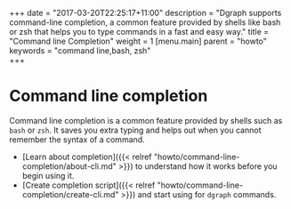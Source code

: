 +++
date = "2017-03-20T22:25:17+11:00"
description = "Dgraph supports command-line completion, a common feature provided by shells like bash or zsh that helps you to type commands in a fast and easy way."
title = "Command line Completion"
weight = 1
[menu.main]
    parent = "howto"
keywords = "command line,bash, zsh"    
+++

# Command line completion
Command line completion is a common feature provided by shells such as `bash` or `zsh`. It saves you extra typing and helps out when you cannot remember the syntax of a command.

*   [Learn about completion]({{< relref "howto/command-line-completion/about-cli.md" >}}) to understand how it works before you begin using it.
*   [Create completion script]({{< relref "howto/command-line-completion/create-cli.md" >}}) and start using for `dgraph` commands.
